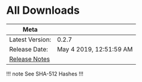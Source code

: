 # All Downloads
| Meta                                            ||
| ------------------- | -------------------------- |
| Latest Version:     | 0.2.7            |
| Release Date:       | May 4 2019,  12:51:59 AM|
| [Release Notes](/FAQ/release-notes.html)        ||

<Download
version="0.2.7"
linux_main='Quark-linux-x86_64-0.2.7.AppImage'
linux_other='["Quark-linux-amd64-0.2.7.deb","Quark-linux-x64-0.2.7.tar.gz"]'
windows_main='Quark-win-0.2.7.exe'
windows_other='["Quark-win-x64-0.2.7.zip"]'
/>
!!! note See SHA-512 Hashes
<DropDown>
<ReleaseNotes :sha='{
    "Quark-linux-amd64-0.2.7.deb": "RfwNsA9Ym1ui9PUmSC2vpKr92vZBWzKNwtiP6hUkvdURI+xht2tGZHCD76sOQsaTt+lQTGVD+9ia1CJ4vxx/RQ==",
    "Quark-win-0.2.7.exe": "7l8mMK/c1szokzAQXhd0PHmUVE341iY0AHGpsopQKzc1s+Xy0RvpFYK6MwdfgGZXdYn/UZLAs3tEyB+vYQP6Fw==",
    "Quark-win-x64-0.2.7.zip": "vOUIwouyvU5u/276YlS/3DUTTtjjUjLcRP6t60SPZvHNd9k7aMJMDO5aR9pk5fFe7XJLpiZxHZG5Tan+CpjdRA==",
    "Quark-linux-x64-0.2.7.tar.gz": "byWTF/NA4PDp1uxX5FaSyzIeLNuhpQtl+Wy3RaJYZoHZcSxjHj1DVxqcZDmxCmn773VXWtopo2rbPL4/m1JayQ==",
    "Quark-linux-x86_64-0.2.7.AppImage": "T+mHOfp7LNN75dxMDiNWPU7CjX+kMF0MR1RbZOakw1zS9r98gnpXYK7A0+5B9xOhlGQ+0t/sj9r/FZVm6CB8BQ=="
}' />
</DropDown>
!!!

